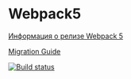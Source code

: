 # Webpack5

[Информация о релизе Webpack 5](https://webpack.js.org/blog/2020-10-10-webpack-5-release/)

[Migration Guide](https://webpack.js.org/migrate/5/)

[![Build status](https://ci.appveyor.com/api/projects/status/1n92a0hb0yq6jsn2?svg=true)](https://ci.appveyor.com/project/sedoy113/yarn-test)
